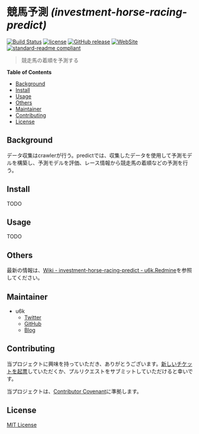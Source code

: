 # 競馬予測 _(investment-horse-racing-predict)_

[![Build Status](https://travis-ci.org/u6k/investment-horse-racing-predict.svg?branch=master)](https://travis-ci.org/u6k/investment-horse-racing-predict)
[![license](https://img.shields.io/github/license/u6k/investment-horse-racing-predict.svg)](https://github.com/u6k/investment-horse-racing-predict/blob/master/LICENSE)
[![GitHub release](https://img.shields.io/github/release/investment-horse-racing-predict.svg)](https://github.com/u6k/investment-horse-racing-predict/releases)
[![WebSite](https://img.shields.io/website-up-down-green-red/https/shields.io.svg?label=u6k.Redmine)](https://redmine.u6k.me/projects/investment-horse-racing-predict)
[![standard-readme compliant](https://img.shields.io/badge/readme%20style-standard-brightgreen.svg?style=flat-square)](https://github.com/RichardLitt/standard-readme)

> 競走馬の着順を予測する

__Table of Contents__

- [Background](#Background)
- [Install](#Install)
- [Usage](#Usage)
- [Others](#Others)
- [Maintainer](#Maintainer)
- [Contributing](#Contributing)
- [License](#License)

## Background

データ収集はcrawlerが行う。predictでは、収集したデータを使用して予測モデルを構築し、予測モデルを評価、レース情報から競走馬の着順などの予測を行う。

## Install

TODO

## Usage

TODO

## Others

最新の情報は、[Wiki - investment-horse-racing-predict - u6k.Redmine](https://redmine.u6k.me/projects/investment-horse-racing-predict/wiki/Wiki)を参照してください。

## Maintainer

- u6k
    - [Twitter](https://twitter.com/u6k_yu1)
    - [GitHub](https://github.com/u6k)
    - [Blog](https://blog.u6k.me/)

## Contributing

当プロジェクトに興味を持っていただき、ありがとうございます。[新しいチケットを起票](https://redmine.u6k.me/projects/investment-horse-racing-predict/issues)していただくか、プルリクエストをサブミットしていただけると幸いです。

当プロジェクトは、[Contributor Covenant](https://www.contributor-covenant.org/version/1/4/code-of-conduct)に準拠します。

## License

[MIT License](https://github.com/u6k/investment-horse-racing-predict/blob/master/LICENSE)
